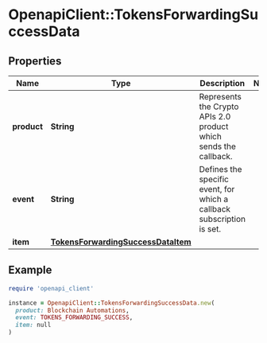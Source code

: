# OpenapiClient::TokensForwardingSuccessData

## Properties

| Name | Type | Description | Notes |
| ---- | ---- | ----------- | ----- |
| **product** | **String** | Represents the Crypto APIs 2.0 product which sends the callback. |  |
| **event** | **String** | Defines the specific event, for which a callback subscription is set. |  |
| **item** | [**TokensForwardingSuccessDataItem**](TokensForwardingSuccessDataItem.md) |  |  |

## Example

```ruby
require 'openapi_client'

instance = OpenapiClient::TokensForwardingSuccessData.new(
  product: Blockchain Automations,
  event: TOKENS_FORWARDING_SUCCESS,
  item: null
)
```

